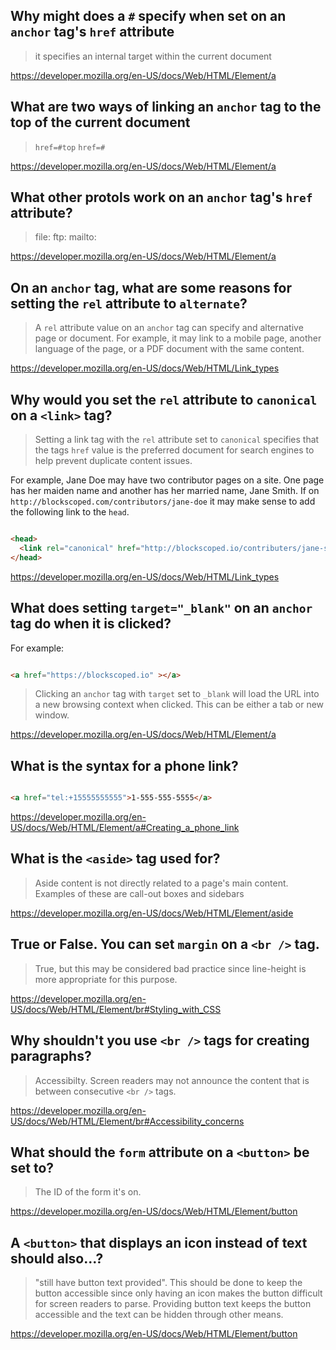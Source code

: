 ## Why might does a `#` specify when set on an `anchor` tag's `href` attribute

> it specifies an internal target within the current document

https://developer.mozilla.org/en-US/docs/Web/HTML/Element/a

## What are two ways of linking an `anchor` tag to the top of the current document

> `href=#top`
> `href=#`

https://developer.mozilla.org/en-US/docs/Web/HTML/Element/a

## What other protols work on an `anchor` tag's `href` attribute?

> file:
> ftp:
> mailto:

https://developer.mozilla.org/en-US/docs/Web/HTML/Element/a

## On an `anchor` tag, what are some reasons for setting the `rel` attribute to `alternate`?

> A `rel` attribute value on an `anchor` tag can specify and alternative page or document. For example, it may link to a mobile page, another language of the page, or a PDF document with the same content.

https://developer.mozilla.org/en-US/docs/Web/HTML/Link_types

## Why would you set the `rel` attribute to `canonical` on a `<link>` tag?

> Setting a link tag with the `rel` attribute set to `canonical` specifies that the tags `href` value is the preferred document for search engines to help prevent duplicate content issues.

For example, Jane Doe may have two contributor pages on a site. One page has her maiden name and another has her married name, Jane Smith. If on `http://blockscoped.com/contributors/jane-doe` it may make sense to add the following link to the `head`.

```html

<head>
  <link rel="canonical" href="http://blockscoped.io/contributers/jane-smith" />
</head>

```

https://developer.mozilla.org/en-US/docs/Web/HTML/Link_types

## What does setting `target="_blank"` on an `anchor` tag do when it is clicked?

For example:

```html

<a href="https://blockscoped.io" ></a>

```

> Clicking an `anchor` tag with `target` set to `_blank` will load the URL into a new browsing context when clicked. This can be either a tab or new window.

https://developer.mozilla.org/en-US/docs/Web/HTML/Element/a

## What is the syntax for a phone link?

```html

<a href="tel:+15555555555">1-555-555-5555</a>

```

https://developer.mozilla.org/en-US/docs/Web/HTML/Element/a#Creating_a_phone_link

## What is the `<aside>` tag used for?

> Aside content is not directly related to a page's main content. Examples of these are call-out boxes and sidebars

https://developer.mozilla.org/en-US/docs/Web/HTML/Element/aside

## True or False. You can set `margin` on a `<br />` tag.

> True, but this may be considered bad practice since line-height is more appropriate for this purpose.

https://developer.mozilla.org/en-US/docs/Web/HTML/Element/br#Styling_with_CSS

## Why shouldn't you use `<br />` tags for creating paragraphs?

> Accessibilty. Screen readers may not announce the content that is between consecutive `<br />` tags. 

https://developer.mozilla.org/en-US/docs/Web/HTML/Element/br#Accessibility_concerns

## What should the `form` attribute on a `<button>` be set to?

> The ID of the form it's on.

https://developer.mozilla.org/en-US/docs/Web/HTML/Element/button

## A `<button>` that displays an icon instead of text should also...?

> "still have button text provided". This should be done to keep the button accessible since only having an icon makes the button difficult for screen readers to parse. Providing button text keeps the button accessible and the text can be hidden through other means.

https://developer.mozilla.org/en-US/docs/Web/HTML/Element/button


